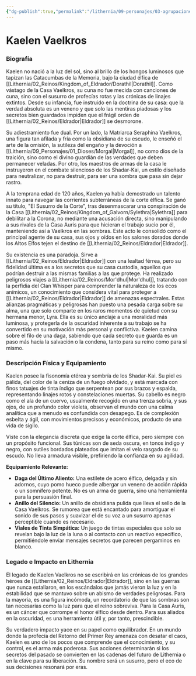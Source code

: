 ```yaml
---
{"dg-publish":true,"permalink":"/lithernia/09-personajes/03-agrupaciones/casa-vaelkros/kaelen-vaelkros/","tags":["lithernia","personajes","Eldrador","casa vaelkros","shadar-kai","espionaje"]}
---
```


# Kaelen Vaelkros

### Biografía

Kaelen no nació a la luz del sol, sino al brillo de los hongos luminosos que tapizan las Catacumbas de la Memoria, bajo la ciudad élfica de [[Lithernia/02_Reinos/Kingdom_of_Eldrador/Dorathil\|Dorathil]]. Como vástago de la Casa Vaelkros, su cuna no fue mecida con canciones de cuna, sino con el susurro de profecías rotas y las crónicas de linajes extintos. Desde su infancia, fue instruido en la doctrina de su casa: que la verdad absoluta es un veneno y que solo las mentiras piadosas y los secretos bien guardados impiden que el frágil orden de [[Lithernia/02_Reinos/Eldrador\|Eldrador]] se desmorone.

Su adiestramiento fue dual. Por un lado, la Matriarca Seraphina Vaelkros, una figura tan afilada y fría como la obsidiana de su escudo, le enseñó el arte de la omisión, la sutileza del engaño y la devoción a [[Lithernia/09_Personajes/01_Dioses/Morgal\|Morgal]], no como dios de la traición, sino como el divino guardián de las verdades que deben permanecer veladas. Por otro, los maestros de armas de la casa le instruyeron en el combate silencioso de los Shadar-Kai, un estilo diseñado para neutralizar, no para destruir, para ser una sombra que pasa sin dejar rastro.

A la temprana edad de 120 años, Kaelen ya había demostrado un talento innato para navegar las corrientes subterráneas de la corte élfica. Se ganó su título, "El Susurro de la Corte", tras desenmascarar una conspiración de la Casa [[Lithernia/02_Reinos/Kingdom_of_Galvorn/Sylethra\|Sylethra]] para debilitar a la Corona, no mediante una acusación directa, sino manipulando a sus rivales de la Casa Auris para que hicieran el trabajo sucio por él, manteniendo así a Vaelkros en las sombras. Este acto le consolidó como el principal agente de su casa, sus ojos y oídos en los salones dorados donde los Altos Elfos tejen el destino de [[Lithernia/02_Reinos/Eldrador\|Eldrador]].

Su existencia es una paradoja. Sirve a [[Lithernia/02_Reinos/Eldrador\|Eldrador]] con una lealtad férrea, pero su fidelidad última es a los secretos que su casa custodia, aquellos que podrían destruir a las mismas familias a las que protege. Ha realizado peligrosos viajes a [[Lithernia/02_Reinos/Mor'dhul\|Mor'dhul]], tratando con la perfidia del Clan Whisper para comprender la naturaleza de los ecos anímicos, un conocimiento que considera vital para proteger a [[Lithernia/02_Reinos/Eldrador\|Eldrador]] de amenazas espectrales. Estas alianzas pragmáticas y peligrosas han puesto una pesada carga sobre su alma, una que solo comparte en los raros momentos de quietud con su hermana menor, Lyra. Ella es su único anclaje a una moralidad más luminosa, y protegerla de la oscuridad inherente a su trabajo se ha convertido en su motivación más personal y conflictiva. Kaelen camina sobre el filo de una daga, sabiendo que cada secreto que guarda es un paso más hacia la salvación o la condena, tanto para su reino como para sí mismo.

### Descripción Física y Equipamiento

Kaelen posee la fisonomía etérea y sombría de los Shadar-Kai. Su piel es pálida, del color de la ceniza de un fuego olvidado, y está marcada con finos tatuajes de tinta índigo que serpentean por sus brazos y espalda, representando linajes rotos y constelaciones muertas. Su cabello es negro como el ala de un cuervo, usualmente recogido en una trenza sobria, y sus ojos, de un profundo color violeta, observan el mundo con una calma analítica que a menudo es confundida con desapego. Es de complexión esbelta y ágil, con movimientos precisos y económicos, producto de una vida de sigilo.

Viste con la elegancia discreta que exige la corte élfica, pero siempre con un propósito funcional. Sus túnicas son de seda oscura, en tonos índigo y negro, con sutiles bordados plateados que imitan el velo rasgado de su escudo. No lleva armadura visible, prefiriendo la confianza en su agilidad.

**Equipamiento Relevante:**
*   **Daga del Último Aliento:** Una estilete de acero élfico, delgada y sin adornos, cuyo pomo hueco puede albergar un veneno de acción rápida o un somnífero potente. No es un arma de guerra, sino una herramienta para la persuasión final.
*   **Anillo del Silencio:** Un anillo de obsidiana pulida que lleva el sello de la Casa Vaelkros. Se rumorea que está encantado para amortiguar el sonido de sus pasos y suavizar el de su voz a un susurro apenas perceptible cuando es necesario.
*   **Viales de Tinta Simpática:** Un juego de tintas especiales que solo se revelan bajo la luz de la luna o al contacto con un reactivo específico, permitiéndole enviar mensajes secretos que parecen pergaminos en blanco.

### Legado e Impacto en Lithernia

El legado de Kaelen Vaelkros no se escribirá en las crónicas de los grandes héroes de [[Lithernia/02_Reinos/Eldrador\|Eldrador]], sino en las guerras que nunca estallaron, en los escándalos que jamás vieron la luz y en la estabilidad que se mantuvo sobre un abismo de verdades peligrosas. Para la mayoría, es una figura incómoda, un recordatorio de que las sombras son tan necesarias como la luz para que el reino sobreviva. Para la Casa Auris, es un cáncer que corrompe el honor élfico desde dentro. Para sus aliados en la oscuridad, es una herramienta útil y, por tanto, prescindible.

Su verdadero impacto yace en su papel como equilibrador. En un mundo donde la profecía del Retorno del Primer Rey amenaza con desatar el caos, Kaelen es uno de los pocos que comprende que el conocimiento, y su control, es el arma más poderosa. Sus acciones determinarán si los secretos del pasado se convierten en las cadenas del futuro de Lithernia o en la clave para su liberación. Su nombre será un susurro, pero el eco de sus decisiones resonará por eras.
